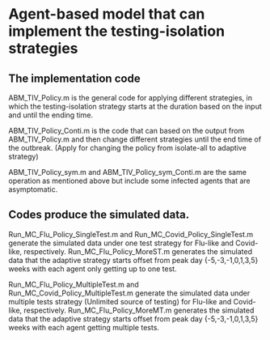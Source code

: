 # Agent-based model that can implement the testing-isolation strategies
## The implementation code
ABM_TIV_Policy.m is the general code for applying different strategies, in which the testing-isolation strategy starts at the duration based on the input and until the ending time.

ABM_TIV_Policy_Conti.m is the code that can based on the output from ABM_TIV_Policy.m and then change different strategies until the end time of the outbreak. (Apply for changing the policy from isolate-all to adaptive strategy)

ABM_TIV_Policy_sym.m and ABM_TIV_Policy_sym_Conti.m are the same operation as mentioned above but include some infected agents that are asymptomatic.

## Codes produce the simulated data.
Run_MC_Flu_Policy_SingleTest.m and Run_MC_Covid_Policy_SingleTest.m generate the simulated data under one test strategy for Flu-like and Covid-like, respectively. Run_MC_Flu_Policy_MoreST.m generates the simulated data that the adaptive strategy starts offset from peak day {-5,-3,-1,0,1,3,5} weeks with each agent only getting up to one test.

Run_MC_Flu_Policy_MultipleTest.m and Run_MC_Covid_Policy_MultipleTest.m generate the simulated data under multiple tests strategy (Unlimited source of testing) for Flu-like and Covid-like, respectively. Run_MC_Flu_Policy_MoreMT.m generates the simulated data that the adaptive strategy starts offset from peak day {-5,-3,-1,0,1,3,5} weeks with each agent getting multiple tests.
